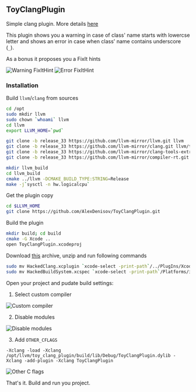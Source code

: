 ## ToyClangPlugin

Simple clang plugin. More details [here](http://l.rw.rw/clang_plugin)

This plugin shows you a warning in case of class' name starts with lowercse letter and shows an error in case when class' name contains underscore (`_`).

As a bonus it proposes you a FixIt hints

![Warning FixItHint](https://raw.github.com/AlexDenisov/ToyClangPlugin/master/screenshots/warning_fixit_hint.png)
![Error FixItHint](https://raw.github.com/AlexDenisov/ToyClangPlugin/master/screenshots/error_fixit_hint.png)

### Installation

Build `llvm`/`clang` from sources
```bash
cd /opt
sudo mkdir llvm
sudo chown `whoami` llvm
cd llvm
export LLVM_HOME=`pwd`

git clone -b release_33 https://github.com/llvm-mirror/llvm.git llvm
git clone -b release_33 https://github.com/llvm-mirror/clang.git llvm/tools/clang
git clone -b release_33 https://github.com/llvm-mirror/clang-tools-extra.git llvm/tools/clang/tools/extra
git clone -b release_33 https://github.com/llvm-mirror/compiler-rt.git llvm/projects/compiler-rt

mkdir llvm_build
cd llvm_build
cmake ../llvm -DCMAKE_BUILD_TYPE:STRING=Release
make -j`sysctl -n hw.logicalcpu`
```

Get the plugin copy
```bash
cd $LLVM_HOME
git clone https://github.com/AlexDenisov/ToyClangPlugin.git
```

Build the plugin
```bash
mkdir build; cd build
cmake -G Xcode ..
open ToyClangPlugin.xcodeproj
```

Download [this](https://github.com/AlexDenisov/ToyClangPlugin/releases/download/0.0.1/XcodeHacking.zip) archive, unzip and run following commands

```bash
sudo mv HackedClang.xcplugin `xcode-select -print-path`/../PlugIns/Xcode3Core.ideplugin/Contents/SharedSupport/Developer/Library/Xcode/Plug-ins
sudo mv HackedBuildSystem.xcspec `xcode-select -print-path`/Platforms/iPhoneSimulator.platform/Developer/Library/Xcode/Specifications
```

Open your project and pudate build settings:

1. Select custom compiler

![Custom compiler](https://raw.github.com/AlexDenisov/ToyClangPlugin/master/screenshots/custom_compiler.png)

2. Disable modules

![Disable modules](https://raw.github.com/AlexDenisov/ToyClangPlugin/master/screenshots/disable_modules.png)

3. Add `OTHER_CFLAGS`

```
-Xclang -load -Xclang /opt/llvm/toy_clang_plugin/build/lib/Debug/ToyClangPlugin.dylib -Xclang -add-plugin -Xclang ToyClangPlugin
```

![Other C flags](https://raw.github.com/AlexDenisov/ToyClangPlugin/master/screenshots/other_cflags.png)

That's it. Build and run you project.
